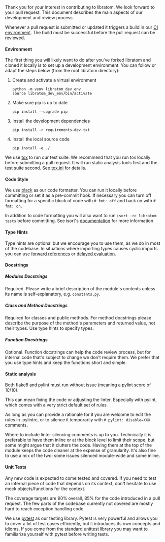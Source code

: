 Thank you for your interest in contributing to libratom. We look forward to your pull request. This document describes the main aspects of our development and review process.

Whenever a pull request is submitted or updated it triggers a build in our [CI environment](https://travis-ci.org/github/libratom/libratom). The build must be successful before the pull request can be reviewed.

#### Environment
The first thing you will likely want to do after you've forked libratom and cloned it locally is to set up a development environment. You can follow or adapt the steps below (from the root libratom directory):
1. Create and activate a virtual environment
    ```
    python -m venv libratom_dev_env
    source libratom_dev_env/bin/activate
    ```
2. Make sure pip is up to date
    ```
    pip install --upgrade pip
    ```
3. Install the development dependencies
   ```
   pip install -r requirements-dev.txt
   ```
4. Install the local source code
    ```
   pip install -e ./
   ```
   
We use [tox](https://tox.readthedocs.io/en/latest/) to run our test suite. We recommend that you run tox locally before submitting a pull request. It will run static analysis tools first and the test suite second. See [tox.ini](https://github.com/libratom/libratom/blob/master/tox.ini) for details.

#### Code Style
We use [black](https://black.readthedocs.io/en/stable/) as our code formatter. You can run it locally before committing or set it as a pre-commit hook. If necessary you can turn off formatting for a specific block of code with `# fmt: off` and back on with `# fmt: on`.

In addition to code formatting you will also want to run `isort -rc libratom tests` before committing. See isort's [documentation](https://pycqa.github.io/isort/) for more information.

#### Type Hints
Type hints are optional but we encourage you to use them, as we do in most of the codebase. In situations where importing types causes cyclic imports you can use [forward references](https://www.python.org/dev/peps/pep-0484/#forward-references) or [delayed evaluation](https://www.python.org/dev/peps/pep-0563/).

#### Docstrings
##### Modules Docstrings
Required. Please write a brief description of the module's contents unless its name is self-explanatory, e.g. `constants.py`.

##### Class and Method Docstrings
Required for classes and public methods. For method docstrings please describe the purpose of the method's parameters and returned value, not their types. Use type hints to specify types.

##### Function Docstrings
Optional. Function docstrings can help the code review process, but for internal code that's subject to change we don't require them. We prefer that you use type hints and keep the functions short and simple. 

#### Static analysis
Both flake8 and pylint must run without issue (meaning a pylint score of 10/10).

This can mean fixing the code or adjusting the linter. Especially with pylint, which comes with a very strict default set of rules.

As long as you can provide a rationale for it you are welcome to edit the rules in .pylintrc, or to silence it temporarily with `# pylint: disable=XXX` comments.

Where to include linter silencing comments is up to you. Technically it is preferable to have them inline or at the block level to limit their scope, but some might argue that it clutters the code. Having them at the top of the module keeps the code cleaner at the expense of granularity. It's also fine to use a mix of the two: some issues silenced module-wide and some inline.

#### Unit Tests
Any new code is expected to come tested and covered. If you need to test an internal piece of code that depends on its context, don't hesitate to use mock objects/functions for the context.

The coverage targets are 90% overall, 85% for the code introduced in a pull request. The few parts of the codebase currently not covered are mostly hard to reach exception handling code.

We use [pytest](https://docs.pytest.org/en/stable/) as our testing library. Pytest is very powerful and allows you to cover a lot of test cases efficiently, but it introduces its own concepts and idioms. If you come from the standard unittest library you may want to familiarize yourself with pytest before writing tests.

